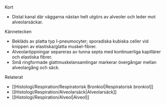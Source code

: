 Kort
- Distal kanal där väggarna nästan helt utgörs av alveoler och leder mot alveolarsäckar.

Kännetecken
- Bekläds av platta typ I-pneumocyter; sporadiska kubiska celler vid knippen av elastiska/glatta muskel-fibrer.
- Alveolaröppningar separeras av tunna septa med kontinuerliga kapillärer och elastiska fibrer.
- Små ringformade glattmuskelansamlingar markerar övergångar mellan alveolargång och säck.

Relaterat
- [[Histologi/Respiration/Respiratorisk Bronkiol|Respiratorisk bronkiol]]
- [[Histologi/Respiration/Alveolarsäck|Alveolarsäck]]
- [[Histologi/Respiration/Alveol|Alveol]]

